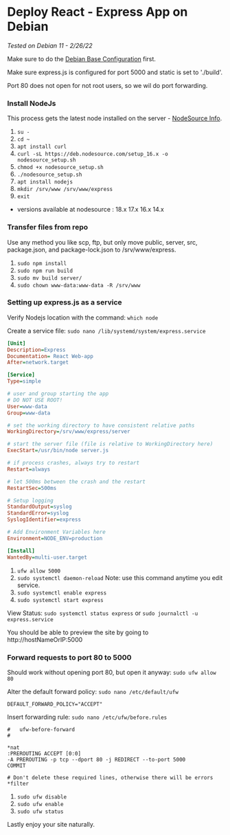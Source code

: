 # Deploy React - Express App on Debian
*Tested on Debian 11 - 2/26/22*

Make sure to do the [Debian Base Configuration](https://github.com/renrek/notes/blob/main/Debian/debian-base-configuration.md) first.

Make sure express.js is configured for port 5000 and static is set to './build'.

Port 80 does not open for not root users, so we wil do port forwarding.

### Install NodeJs

This process gets the latest node installed on the server - [NodeSource Info](https://github.com/nodesource/distributions).

1. `su -`
1. `cd ~`
1. `apt install curl`
1. `curl -sL https://deb.nodesource.com/setup_16.x -o nodesource_setup.sh`
1. `chmod +x nodesource_setup.sh`
1. `./nodesource_setup.sh`
1. `apt install nodejs`
1. `mkdir /srv/www /srv/www/express`
1. `exit`

- versions available at nodesource : 18.x 17.x 16.x 14.x
### Transfer files from repo

Use any method you like scp, ftp, but only move public, server, src, package.json, and package-lock.json to /srv/www/express.

1. `sudo npm install`
1. `sudo npm run build`
1. `sudo mv build server/`
1. `sudo chown www-data:www-data -R /srv/www`


### Setting up express.js as a service

Verify Nodejs location with the command: `which node`

Create a service file: `sudo nano /lib/systemd/system/express.service`

```ini
[Unit]
Description=Express
Documentation= React Web-app
After=network.target

[Service]
Type=simple

# user and group starting the app 
# DO NOT USE ROOT!
User=www-data
Group=www-data

# set the working directory to have consistent relative paths
WorkingDirectory=/srv/www/express/server

# start the server file (file is relative to WorkingDirectory here)
ExecStart=/usr/bin/node server.js

# if process crashes, always try to restart
Restart=always

# let 500ms between the crash and the restart
RestartSec=500ms

# Setup logging
StandardOutput=syslog
StandardError=syslog
SyslogIdentifier=express

# Add Environment Variables here
Environment=NODE_ENV=production

[Install]
WantedBy=multi-user.target
```

1. `ufw allow 5000`
1. `sudo systemctl daemon-reload` Note: use this command anytime you edit service.
1. `sudo systemctl enable express`
1. `sudo systemctl start express`

View Status: 
`sudo systemctl status express` or `sudo journalctl -u express.service`

You should be able to preview the site by going to http://hostNameOrIP:5000

### Forward requests to port 80 to 5000

Should work without opening port 80, but open it anyway: `sudo ufw allow 80`

Alter the default forward policy: `sudo nano /etc/default/ufw`

```text
DEFAULT_FORWARD_POLICY="ACCEPT"
```

Insert forwarding rule: `sudo nano /etc/ufw/before.rules`
```
#   ufw-before-forward
#

*nat
:PREROUTING ACCEPT [0:0]
-A PREROUTING -p tcp --dport 80 -j REDIRECT --to-port 5000
COMMIT

# Don't delete these required lines, otherwise there will be errors
*filter
```

1. `sudo ufw disable`
1. `sudo ufw enable`
1. `sudo ufw status`

Lastly enjoy your site naturally.